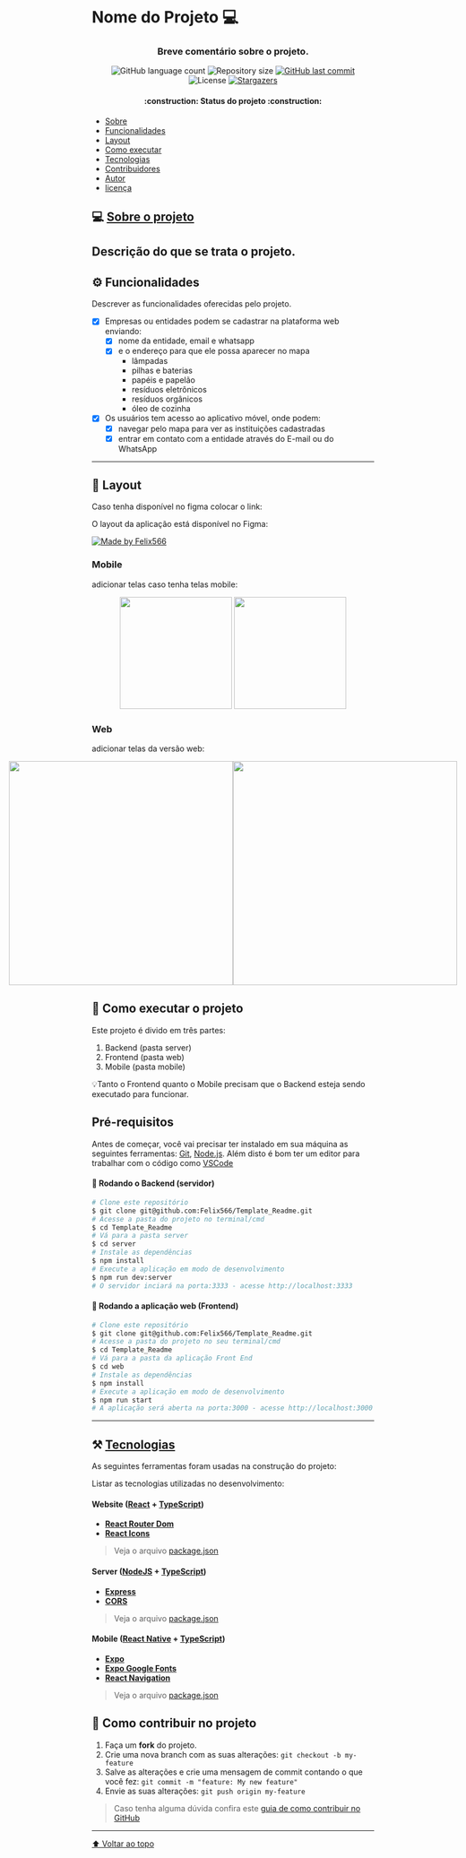 
# Nome do Projeto :computer:

<h3 align="center">
   Breve comentário sobre o projeto.
</h3>

<p align="center">
  <img alt="GitHub language count" src="https://img.shields.io/github/languages/count/Felix566/Template_Readme?color=%2304D361">

  <img alt="Repository size" src="https://img.shields.io/github/repo-size/Felix566/Template_Readme">
  
  <a href="https://github.com/Felix566/Template_Readme/commits/master">
    <img alt="GitHub last commit" src="https://img.shields.io/github/last-commit/Felix566/Template_Readme">
  </a>
    
   <img alt="License" src="https://img.shields.io/badge/license-MIT-brightgreen">
   <a href="https://github.com/Felix566/Template_Readme/stargazers">
    <img alt="Stargazers" src="https://img.shields.io/github/stars/Felix566/Template_Readme?style=social">
  </a>
</p>

<h4 align="center">
	:construction: Status do projeto :construction:
</h4>


- [Sobre](#sobre-o-projeto)
- [Funcionalidades](#funcionalidades)
- [Layout](#layout)
- [Como executar](#como-executar)
- [Tecnologias](#tecnologias)
- [Contribuidores](#contribuidores)
- [Autor](#autor)
- [licença](#licença)


## :computer: [Sobre o projeto](#sobre-o-projeto)
Descrição do que se trata o projeto.
---

## :gear: Funcionalidades
Descrever as funcionalidades oferecidas pelo projeto.
- [x] Empresas ou entidades podem se cadastrar na plataforma web enviando:
  - [x] nome da entidade, email e whatsapp
  - [x] e o endereço para que ele possa aparecer no mapa
    - lâmpadas
    - pilhas e baterias
    - papéis e papelão
    - resíduos eletrônicos
    - resíduos orgânicos
    - óleo de cozinha

- [x] Os usuários tem acesso ao aplicativo móvel, onde podem:
  - [x] navegar pelo mapa para ver as instituições cadastradas
  - [x] entrar em contato com a entidade através do E-mail ou do WhatsApp
---

## :art: Layout
Caso tenha disponível no figma colocar o link:

O layout da aplicação está disponível no Figma:

<a href="link do figma">
  <img alt="Made by Felix566" src="https://img.shields.io/badge/Acessar%20Layout%20-Figma-%2304D361">
</a>

### Mobile
adicionar telas caso tenha telas mobile:

<p align="center">
  <img alt="" title="" src="./assets/home-mobile.png" width="200px">

  <img alt="" title="" src="./assets/detalhes-mobile.svg" width="200px">
</p>

### Web
adicionar telas da versão web:
<p align="center" style="display: flex; align-items: flex-start; justify-content: center;">
  <img alt="" title="" src="./assets/web.svg" width="400px">

  <img alt="" title="" src="./assets/sucesso-web.svg" width="400px">
</p>


## :rocket: Como executar o projeto
Este projeto é divido em três partes:
1. Backend (pasta server) 
2. Frontend (pasta web)
3. Mobile (pasta mobile)

:bulb:Tanto o Frontend quanto o Mobile precisam que o Backend esteja sendo executado para funcionar.

## Pré-requisitos

Antes de começar, você vai precisar ter instalado em sua máquina as seguintes ferramentas:
[Git](https://git-scm.com), [Node.js](https://nodejs.org/en/). 
Além disto é bom ter um editor para trabalhar com o código como [VSCode](https://code.visualstudio.com/)

#### :game_die: Rodando o Backend (servidor)

```bash
# Clone este repositório
$ git clone git@github.com:Felix566/Template_Readme.git
# Acesse a pasta do projeto no terminal/cmd
$ cd Template_Readme
# Vá para a pasta server
$ cd server
# Instale as dependências
$ npm install
# Execute a aplicação em modo de desenvolvimento
$ npm run dev:server
# O servidor inciará na porta:3333 - acesse http://localhost:3333 
```

#### :dart: Rodando a aplicação web (Frontend)

```bash
# Clone este repositório
$ git clone git@github.com:Felix566/Template_Readme.git
# Acesse a pasta do projeto no seu terminal/cmd
$ cd Template_Readme
# Vá para a pasta da aplicação Front End
$ cd web
# Instale as dependências
$ npm install
# Execute a aplicação em modo de desenvolvimento
$ npm run start
# A aplicação será aberta na porta:3000 - acesse http://localhost:3000
```
---

## :hammer_and_pick: [Tecnologias](#tecnologias)

As seguintes ferramentas foram usadas na construção do projeto:

Listar as tecnologias utilizadas no desenvolvimento:
#### **Website**  ([React](https://reactjs.org/)  +  [TypeScript](https://www.typescriptlang.org/))

-   **[React Router Dom](https://github.com/ReactTraining/react-router/tree/master/packages/react-router-dom)**
-   **[React Icons](https://react-icons.github.io/react-icons/)**

> Veja o arquivo  [package.json](https://github.com/Felix566/Template_Readme/blob/master/web/package.json)

#### **Server**  ([NodeJS](https://nodejs.org/en/)  +  [TypeScript](https://www.typescriptlang.org/))

-   **[Express](https://expressjs.com/)**
-   **[CORS](https://expressjs.com/en/resources/middleware/cors.html)**

> Veja o arquivo  [package.json](https://github.com/Felix566/Template_Readme/blob/master/server/package.json)

#### **Mobile**  ([React Native](http://www.reactnative.com/)  +  [TypeScript](https://www.typescriptlang.org/))

-   **[Expo](https://expo.io/)**
-   **[Expo Google Fonts](https://github.com/expo/google-fonts)**
-   **[React Navigation](https://reactnavigation.org/)**

> Veja o arquivo  [package.json](https://github.com/Felix566/Template_Readme/blob/master/mobile/package.json)

## :muscle: Como contribuir no projeto

1. Faça um **fork** do projeto.
2. Crie uma nova branch com as suas alterações: `git checkout -b my-feature`
3. Salve as alterações e crie uma mensagem de commit contando o que você fez: `git commit -m "feature: My new feature"`
4. Envie as suas alterações: `git push origin my-feature`
> Caso tenha alguma dúvida confira este [guia de como contribuir no GitHub](./CONTRIBUTING.md)

---
[⬆ Voltar ao topo](#nome-do-projeto)<br>
